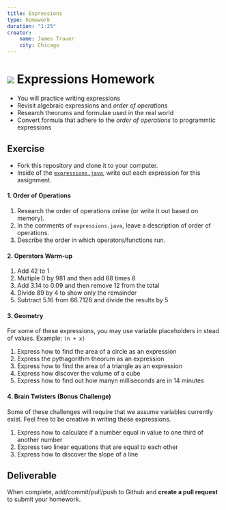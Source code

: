 ```yaml
---
title: Expressions
type: homework
duration: "1:25"
creator:
    name: James Traver
    city: Chicago
---
```



# ![](https://ga-dash.s3.amazonaws.com/production/assets/logo-9f88ae6c9c3871690e33280fcf557f33.png) Expressions Homework

* You will practice writing expressions
* Revisit algebraic expressions and *order of operations*
* Research theorums and formulae used in the real world
* Convert formula that adhere to the *order of operations* to programmtic expressions

## Exercise

* Fork this repository and clone it to your computer.
* Inside of the [`expressions.java`](starter-code/expressions.java), write out each expression for this assignment.

#### 1. Order of Operations

1. Research the order of operations online (or write it out based on memory).
2. In the comments of `expressions.java`, leave a description of order of operations.
3. Describe the order in which operators/functions run.

#### 2. Operators Warm-up

1. Add 42 to 1
2. Multiple 0 by 981 and then add 68 times 8
3. Add 3.14 to 0.09 and then remove 12 from the total
4. Divide 89 by 4 to show only the remainder
5. Subtract 5.16 from 66.7128 and divide the results by 5

#### 3. Geometry

For some of these expressions, you may use variable placeholders in stead of values. Example: `(n + x)`

1. Express how to find the area of a circle as an expression
2. Express the pythagorithm theorum as an expression
3. Express how to find the area of a triangle as an expression
4. Express how discover the volume of a cube
5. Express how to find out how manyn milliseconds are in 14 minutes

#### 4. Brain Twisters (Bonus Challenge)

Some of these challenges will require that we assume variables currently exist. Feel free to be creative in writing these expressions.

1. Express how to calculate if a number equal in value to one third of another number
2. Express two linear equations that are equal to each other
3. Express how to discover the slope of a line

## Deliverable

When complete, add/commit/pull/push to Github and **create a pull request** to submit your homework.
